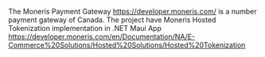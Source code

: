 The Moneris Payment Gateway https://developer.moneris.com/ is a number payment gateway of Canada.
The project have Moneris Hosted Tokenization implementation in .NET Maui App https://developer.moneris.com/en/Documentation/NA/E-Commerce%20Solutions/Hosted%20Solutions/Hosted%20Tokenization
